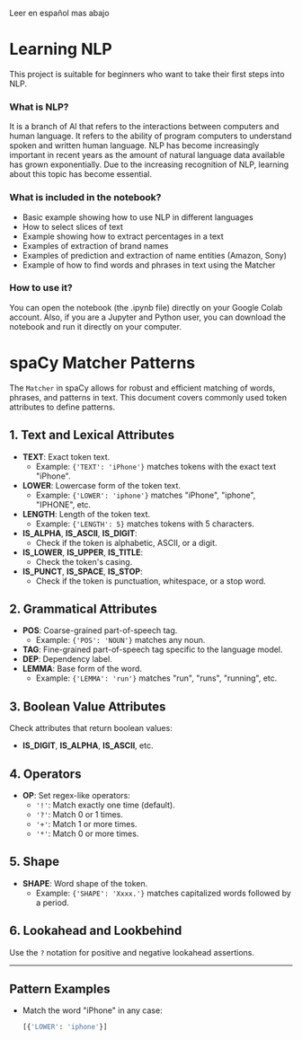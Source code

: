 Leer en español mas abajo
# Learning NLP

This project is suitable for beginners who want to take their first steps into NLP.

### What is NLP?
It is a branch of AI that refers to the interactions between computers and human language. It refers to the ability of program computers to understand spoken and written human language.
NLP has become increasingly important in recent years as the amount of natural language data available has grown exponentially. Due to the increasing recognition of NLP, learning about this topic has become essential.

### What is included in the notebook?
- Basic example showing how to use NLP in different languages
- How to select slices of text
- Example showing how to extract percentages in a text
- Examples of extraction of brand names
- Examples of prediction and extraction of name entities (Amazon, Sony)
- Example of how to find words and phrases in text using the Matcher

### How to use it?

You can open the notebook (the .ipynb file) directly on your Google Colab account.
Also, if you are a Jupyter and Python user, you can download the notebook and run it directly on your computer.

# spaCy Matcher Patterns

The `Matcher` in spaCy allows for robust and efficient matching of words, phrases, and patterns in text. This document covers commonly used token attributes to define patterns.

## 1. Text and Lexical Attributes

- **TEXT**: Exact token text.
  * Example: `{'TEXT': 'iPhone'}` matches tokens with the exact text "iPhone".
- **LOWER**: Lowercase form of the token text.
  * Example: `{'LOWER': 'iphone'}` matches "iPhone", "iphone", "IPHONE", etc.
- **LENGTH**: Length of the token text.
  * Example: `{'LENGTH': 5}` matches tokens with 5 characters.
- **IS_ALPHA**, **IS_ASCII**, **IS_DIGIT**:
  * Check if the token is alphabetic, ASCII, or a digit.
- **IS_LOWER**, **IS_UPPER**, **IS_TITLE**: 
  * Check the token's casing. 
- **IS_PUNCT**, **IS_SPACE**, **IS_STOP**: 
  * Check if the token is punctuation, whitespace, or a stop word.

## 2. Grammatical Attributes

- **POS**: Coarse-grained part-of-speech tag.
  * Example: `{'POS': 'NOUN'}` matches any noun.
- **TAG**: Fine-grained part-of-speech tag specific to the language model.
- **DEP**: Dependency label.
- **LEMMA**: Base form of the word.
  * Example: `{'LEMMA': 'run'}` matches "run", "runs", "running", etc.

## 3. Boolean Value Attributes

Check attributes that return boolean values:
- **IS_DIGIT**, **IS_ALPHA**, **IS_ASCII**, etc.

## 4. Operators

- **OP**: Set regex-like operators:
  * `'!'`: Match exactly one time (default).
  * `'?'`: Match 0 or 1 times.
  * `'+'`: Match 1 or more times.
  * `'*'`: Match 0 or more times.

## 5. Shape

- **SHAPE**: Word shape of the token.
  * Example: `{'SHAPE': 'Xxxx.'}` matches capitalized words followed by a period.

## 6. Lookahead and Lookbehind

Use the `?` notation for positive and negative lookahead assertions.

---

## Pattern Examples

- Match the word "iPhone" in any case:
  ```python
  [{'LOWER': 'iphone'}]
